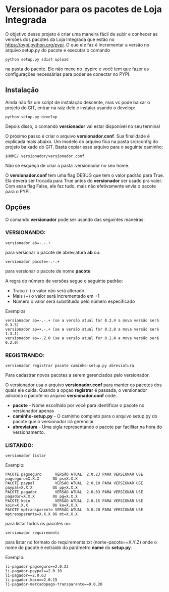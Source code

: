 # Versionador para os pacotes de Loja Integrada

O objetivo desse projeto é criar uma maneira fácil de subir e conhecer as versões dos pacotes da Loja Integrada que estão no https://pypi.python.org/pypi.
O que ele faz é incrementar a versão no arquivo setup.py do pacote e executar o comando 

    python setup.py sdist upload

na pasta do pacote. Ele não mexe no .pypirc e você tem que fazer as configurações necessárias para poder se conectar no PYPI. 

## Instalação

Ainda não fiz um script de instalação descente, mas vc pode baixar o projeto do GIT, entrar na raiz dele e instalar usando o develop:

    python setup.py develop

Depois disso, o comando **versionador** vai estar disponível no seu terminal

O próximo passo é criar o arquivo **versionador.conf**. Sua finalidade é explicada mais abaixo. 
Um modelo do arquivo fica na pasta src/config do projeto baixado do GIT. Basta copiar esse arquivo para o seguinte caminho:

    $HOME/.versionador/versionador.conf
    
Não se esqueça de criar a pasta .versionador no seu home.

O **versionador.conf** tem uma flag DEBUG que tem o valor padrão para True. Ela deverá ser trocada para True antes do **versionador** ser usado pra valer. Com essa flag False, ele faz tudo, mais não efetivamente envia o pacote para o PYPI.
  
## Opções

O comando **versionador** pode ser usando das seguintes maneiras:

### VERSIONANDO:

    versionador ab=-.-.+

para versionar o pacote de abreviatura **ab** ou:

    versionador pacote=-.-.+

para versionar o pacote de nome **pacote**

A regra do número de versões segue o seguinte padrão:

* Traço (-) o valor não será alterado
* Mais (+) o valor será incrementado em +1
* Número o valor será substituído pelo número especificado

Exemplos

    versionador ap=-.-.+ (se a versão atual for 0.3.4 a mova versão será 0.3.5)
    versionador ap=+.-.+ (se a versão atual for 0.3.0 a mova versão será 1.3.1)
    versionador ap=-.2.0 (se a versão atual for 0.1.4 a mova versão será 0.2.0)


### REGISTRANDO:

    versionador registrar pacote caminho-setup.py abreviatura

Para cadastrar novos pacotes a serem gerenciados pelo versionador.

O versionador usa o arquivo **versionador.conf** para manter os pacotes dos quais ele cuida. 
Quando a opçao **registrar** é passada, o versionador adiciona o pacote no arquivo **versionador.conf** onde.

* **pacote** - Nome escolhido por você para identificar o pacote no versionador apenas
* **caminho-setup.py** - O caminho completo para o arquivo setup.py do pacote que o versionador irá gerenciar.
* **abreviatura** - Uma sigla representando o pacote par facilitar na hora do versionamento.
    
### LISTANDO:

    versionador listar

Exemplo:

    PACOTE pagseguro      VERSÃO ATUAL  2.0.23 PARA VERSIONAR USE pagseguro=X.X.X      OU ps=X.X.X
    PACOTE paypal         VERSÃO ATUAL  2.0.10 PARA VERSIONAR USE paypal=X.X.X         OU pp=X.X.X
    PACOTE pagador        VERSÃO ATUAL  2.0.63 PARA VERSIONAR USE pagador=X.X.X        OU pg=X.X.X
    PACOTE koin           VERSÃO ATUAL  2.0.15 PARA VERSIONAR USE koin=X.X.X           OU ko=X.X.X
    PACOTE mptransparente VERSÃO ATUAL  0.0.20 PARA VERSIONAR USE mptransparente=X.X.X OU mt=X.X.X

para listar todos os pacotes ou:

    versionador requirements

para listar no formato do requirements.txt (nome-pacote==X.Y.Z) onde o nome do pacote é extraido do parâmetro **name** do **setup.py**.

Exemplo:

    li-pagador-pagseguro==2.0.23
    li-pagador-paypal==2.0.10
    li-pagador==2.0.63
    li-pagador-koin==2.0.15
    li-pagador-mercadopago-transparente==0.0.20

